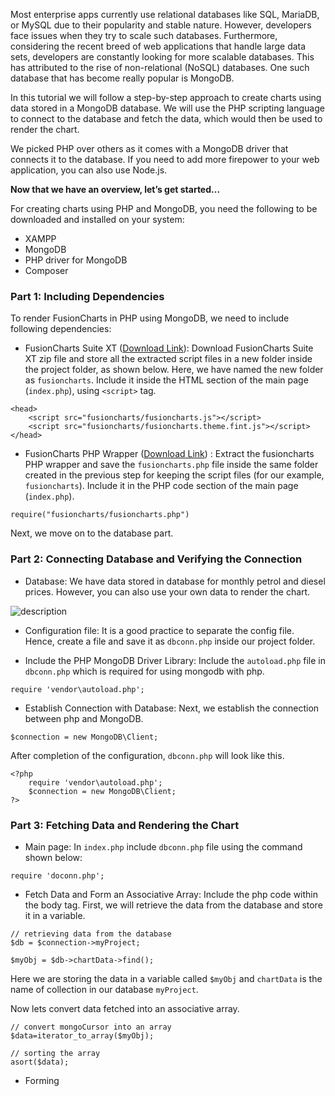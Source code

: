 Most enterprise apps currently use relational databases like SQL, MariaDB, or MySQL due to their popularity and stable nature. However, developers face issues when they try to scale such databases. Furthermore, considering the recent breed of web applications that handle large data sets, developers are constantly looking for more scalable databases. This has attributed to the rise of non-relational (NoSQL) databases. One such database that has become really popular is MongoDB.

In this tutorial we will follow a step-by-step approach to create charts using data stored in a MongoDB database. We will use the PHP scripting language to connect to the database and fetch the data, which would then be used to render the chart. 

We picked PHP over others as it comes with a MongoDB driver that connects it to the database. If you need to add more firepower to your web application, you can also use Node.js.

**Now that we have an overview, let’s get started...**

For creating charts using PHP and MongoDB, you need the following to be downloaded and installed on your system:
* XAMPP
* MongoDB
* PHP driver for MongoDB
* Composer

 
### Part 1: Including Dependencies
To render FusionCharts in PHP using MongoDB, we need to include following dependencies:
* FusionCharts Suite XT ([Download Link](https://www.fusioncharts.com/download/)):  Download FusionCharts Suite XT zip file and store all the extracted script files in a new folder inside the project folder, as shown below. Here, we have named the new folder as `fusioncharts`.
Include it inside the HTML section of the main page (`index.php`), using `<script>` tag.

```
<head>
    <script src="fusioncharts/fusioncharts.js"></script>
    <script src="fusioncharts/fusioncharts.theme.fint.js"></script>
</head>
```

* FusionCharts PHP Wrapper ([Download Link](https://www.fusioncharts.com/php-charts/)) : Extract the fusioncharts PHP wrapper and save the `fusioncharts.php` file inside the same folder created in the previous step for keeping the script files (for our example, `fusioncharts`). Include it in the PHP code section of the main page (`index.php`).

```
require("fusioncharts/fusioncharts.php")
```

Next, we move on to the database part.


### Part 2: Connecting Database and Verifying the Connection
* Database: We have data stored in database for monthly petrol and diesel prices. However, you can also use your own data to render the chart.


![description](https://raw.githubusercontent.com/pluralsight/guides/master/images/6fa9d5b5-2bf0-4a0e-890b-283639bcdd34.png)

* Configuration file: It is a good practice to separate the config file. Hence, create a file and save it as `dbconn.php` inside our project folder.

* Include the PHP MongoDB Driver Library: Include the `autoload.php` file in `dbconn.php` which is required for using mongodb with php.

```
require 'vendor\autoload.php';
```

* Establish Connection with Database: Next, we establish the connection between php and MongoDB.

```
$connection = new MongoDB\Client;
```

After completion of the configuration, `dbconn.php` will look like this.

```
<?php
    require 'vendor\autoload.php';
    $connection = new MongoDB\Client;
?>
```


### Part 3: Fetching Data and Rendering the Chart
* Main page: In `index.php` include `dbconn.php` file using the command shown below:

```
require 'doconn.php';
```

* Fetch Data and Form an Associative Array: Include the php code within the body tag. First, we will retrieve the data from the database and store it in a variable. 

```
// retrieving data from the database
$db = $connection->myProject;

$myObj = $db->chartData->find();
```
 
Here we are storing the data in a variable called `$myObj` and `chartData` is the name of collection in our database `myProject`.

Now lets convert data fetched into an associative array.

```
// convert mongoCursor into an array
$data=iterator_to_array($myObj);

// sorting the array
asort($data);
```

* Forming 

